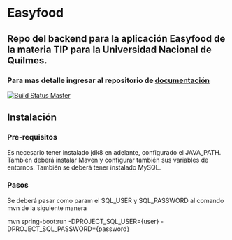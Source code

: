 # Easyfood

## Repo del backend para la aplicación Easyfood de la materia TIP para la Universidad Nacional de Quilmes.

### Para mas detalle ingresar al repositorio de [documentación](https://github.com/Grupo5-TIP/documentacion)


[![Build Status Master](https://travis-ci.com/Grupo5-TIP/backend.svg?branch=dev)](https://travis-ci.com/github/PabloGMarrero/desapp-unq-grupo-F-012020)


## Instalación

### Pre-requisitos

Es necesario tener instalado jdk8 en adelante, configurado el JAVA_PATH. También deberá instalar Maven y configurar también sus variables de entornos.
También se deberá tener instalado MySQL.

### Pasos
Se deberá pasar como param el SQL_USER y SQL_PASSWORD al comando mvn de la siguiente manera

mvn spring-boot:run -DPROJECT_SQL_USER={user} -DPROJECT_SQL_PASSWORD={password}
